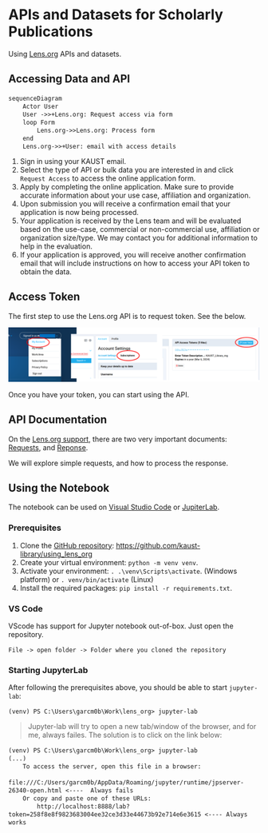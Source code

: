 # APIs and Datasets for Scholarly Publications

Using [Lens.org](https://www.lens.org/) APIs and datasets.

## Accessing Data and API

```mermaid
sequenceDiagram
    Actor User
    User ->>+Lens.org: Request access via form
    loop Form
        Lens.org->>Lens.org: Process form
    end
    Lens.org->>+User: email with access details
```

1. Sign in using your KAUST email.
1. Select the type of API or bulk data you are interested in and click `Request Access` to access the online application form.
1. Apply by completing the online application. Make sure to provide accurate information about your use case, affiliation and organization.
1. Upon submission you will receive a confirmation email that your application is now being processed.
1. Your application is received by the Lens team and will be evaluated based on the use-case, commercial or non-commercial use, affiliation or organization size/type. We may contact you for additional information to help in the evaluation.
1. If your application is approved, you will receive another confirmation email that will include instructions on how to access your API token to obtain the data.

## Access Token

The first step to use the Lens.org API is to request token. See the below.

![Lens.org access token](pics/lens_org_request_token.png)

Once you have your token, you can start using the API.

## API Documentation

On the [Lens.org support](https://docs.api.lens.org/), there are two very important documents: [Requests](https://docs.api.lens.org/request.html), and [Reponse](https://docs.api.lens.org/response.html).

We will explore simple requests, and how to process the response. 

## Using the Notebook

The notebook can be used on [Visual Studio Code](https://code.visualstudio.com/) or [JupiterLab](https://jupyter.org/).

### Prerequisites

1. Clone the [GitHub repository](https://github.com/kaust-library/using_lens_org): https://github.com/kaust-library/using_lens_org
1. Create your virtual environment: `python -m venv venv`.
1. Activate your environment: `. .\venv\Scripts\activate`. (Windows platform) or `. venv/bin/activate` (Linux)
1. Install the required packages: `pip install -r requirements.txt`.

### VS Code

VScode has support for Jupyter notebook out-of-box. Just open the repository.

```
File -> open folder -> Folder where you cloned the repository
```

### Starting JupyterLab

After following the prerequisites above, you should be able to start `jupyter-lab`:

```
(venv) PS C:\Users\garcm0b\Work\lens_org> jupyter-lab
```

> Jupyter-lab will try to open a new tab/window of the browser, and for me, always failes. The solution is to click on the link below:

```
(venv) PS C:\Users\garcm0b\Work\lens_org> jupyter-lab
(...)
    To access the server, open this file in a browser:
        file:///C:/Users/garcm0b/AppData/Roaming/jupyter/runtime/jpserver-26340-open.html <----  Always fails
    Or copy and paste one of these URLs:
        http://localhost:8888/lab?token=258f8e8f9823683004ee32ce3d33e44673b92e714e6e3615 <---- Always works
```
